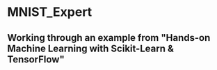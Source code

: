 # MNIST_Expert

## Working through an example from "Hands-on Machine Learning with Scikit-Learn & TensorFlow"
